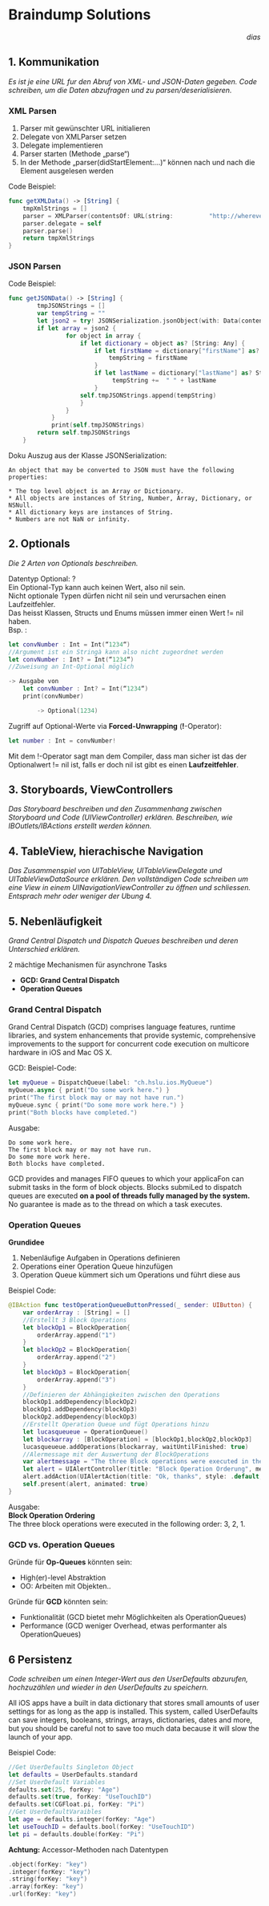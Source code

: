 # Braindump Solutions

 <i style=float:right;>dias</i> <br>

## 1. Kommunikation

_Es ist je eine URL fur den Abruf von XML- und JSON-Daten gegeben. Code schreiben, um die Daten abzufragen und zu parsen/deserialisieren._


### XML Parsen

1. Parser mit gewünschter URL initialieren
2. Delegate von XMLParser setzen
3. Delegate implementieren
4. Parser starten (Methode „parse“)
5. In der Methode „parser(didStartElement:...)“ können nach und nach die Element ausgelesen werden

Code Beispiel:
```swift
func getXMLData() -> [String] {
    tmpXmlStrings = []
    parser = XMLParser(contentsOf: URL(string:          "http://wherever.ch/hslu/iPhoneAdressData.xml")!)!
    parser.delegate = self
    parser.parse()
    return tmpXmlStrings
}
```

### JSON Parsen

Code Beispiel:

```swift
func getJSONData() -> [String] {
        tmpJSONStrings = []
        var tempString = ""
        let json2 = try! JSONSerialization.jsonObject(with: Data(contentsOf: URL(string: "http://wherever.ch/hslu/iPhoneAdressData.json")!), options: JSONSerialization.ReadingOptions.mutableContainers) as? [Any]
        if let array = json2 {
                for object in array {
                    if let dictionary = object as? [String: Any] {
                        if let firstName = dictionary["firstName"] as? String {
                            tempString = firstName
                        }
                        if let lastName = dictionary["lastName"] as? String {
                             tempString +=  " " + lastName
                        }
                    self.tmpJSONStrings.append(tempString)
                    }
                }
            }
            print(self.tmpJSONStrings)
        return self.tmpJSONStrings
    }
```

Doku Auszug aus der Klasse JSONSerialization:

```code
An object that may be converted to JSON must have the following properties:

* The top level object is an Array or Dictionary.
* All objects are instances of String, Number, Array, Dictionary, or NSNull.  
* All dictionary keys are instances of String.  
* Numbers are not NaN or infinity.
```

## 2. Optionals

_Die 2 Arten von Optionals beschreiben._

Datentyp Optional: <DatenTyp>?  
Ein Optional-Typ kann auch keinen Wert, also nil sein.  
Nicht optionale Typen dürfen nicht nil sein und verursachen einen Laufzeitfehler.  
Das heisst Klassen, Structs und Enums müssen immer einen Wert != nil haben.  
Bsp. :
```swift
let convNumber : Int = Int(“1234“) 
//Argument ist ein Stringà kann also nicht zugeordnet werden
let convNumber : Int? = Int(“1234“) 
//Zuweisung an Int-Optional möglich

-> Ausgabe von
    let convNumber : Int? = Int(“1234“)
    print(convNumber)

        -> Optional(1234)
```

Zugriff auf Optional-Werte via __Forced-Unwrapping__ (__!__-Operator):  

```swift
let number : Int = convNumber!
```
Mit dem !-Operator sagt man dem Compiler, dass man sicher ist das der Optionalwert != nil ist, falls er doch nil ist gibt es einen __Laufzeitfehler__.

## 3. Storyboards, ViewControllers

_Das Storyboard beschreiben und den Zusammenhang zwischen Storyboard und Code (UIViewController) erklären. Beschreiben, wie IBOutlets/IBActions erstellt werden können._

## 4. TableView, hierachische Navigation

_Das Zusammenspiel von UITableView, UITableViewDelegate und UITableViewDataSource erklären. Den vollständigen Code schreiben um eine View in einem UINavigationViewController zu öffnen und
schliessen. Entsprach mehr oder weniger der Ubung 4._

## 5. Nebenläufigkeit

_Grand Central Dispatch und Dispatch Queues beschreiben und deren Unterschied erklären._

2 mächtige Mechanismen für asynchrone Tasks

* __GCD: Grand Central Dispatch__
* __Operation Queues__

### Grand Central Dispatch

Grand Central Dispatch (GCD) comprises language features, runtime libraries, and system enhancements that provide systemic, comprehensive improvements to the support for concurrent code execution on multicore hardware in iOS and Mac OS X.

GCD: Beispiel-Code:

```swift
let myQueue = DispatchQueue(label: "ch.hslu.ios.MyQueue")
myQueue.async { print("Do some work here.") }
print("The first block may or may not have run.")
myQueue.sync { print("Do some more work here.") }
print("Both blocks have completed.")
```

Ausgabe:

```code
Do some work here.
The first block may or may not have run.
Do some more work here.
Both blocks have completed.
```

GCD provides and manages FIFO queues to 
which your applicaFon can submit tasks in the 
form of block objects. Blocks submiLed to 
dispatch queues are executed __on a pool of 
threads fully managed by the system.__ No 
guarantee is made as to the thread on which a 
task executes.

### Operation Queues

__Grundidee__

1. Nebenläufige Aufgaben in Operations definieren
2. Operations einer Operation Queue hinzufügen
3. Operation Queue kümmert sich um Operations und führt diese aus

Beispiel Code:

```swift
@IBAction func testOperationQueueButtonPressed(_ sender: UIButton) {
    var orderArray : [String] = []
    //Erstellt 3 Block Operations
    let blockOp1 = BlockOperation{
        orderArray.append("1")
    }
    let blockOp2 = BlockOperation{
        orderArray.append("2")
    }
    let blockOp3 = BlockOperation{
        orderArray.append("3")
    }
    //Definieren der Abhängigkeiten zwischen den Operations
    blockOp1.addDependency(blockOp2)
    blockOp1.addDependency(blockOp3)
    blockOp2.addDependency(blockOp3)
    //Erstellt Operation Queue und fügt Operations hinzu
    let lucasqueueue = OperationQueue() 
    let blockarray : [BlockOperation] = [blockOp1,blockOp2,blockOp3]
    lucasqueueue.addOperations(blockarray, waitUntilFinished: true)
    //Alermessage mit der Auswertung der BlockOperations
    var alertmessage = "The three Block operations were executed in the following order:" + orderArray.description
    let alert = UIAlertController(title: "Block Operation Orderung", message: alertmessage, preferredStyle: .alert)
    alert.addAction(UIAlertAction(title: "Ok, thanks", style: .default, handler: nil))
    self.present(alert, animated: true)
}
```

Ausgabe:  
__Block Operation Ordering__  
The three block operations were executed in the following order: 3, 2, 1.

### GCD vs. Operation Queues

Gründe für __Op-Queues__ könnten sein:

* High(er)-level Abstraktion
* OO: Arbeiten mit Objekten..

Gründe für __GCD__ könnten sein:

* Funktionalität (GCD bietet mehr Möglichkeiten als OperationQueues)
* Performance (GCD weniger Overhead, etwas performanter als OperationQueues)


## 6 Persistenz

_Code schreiben um einen Integer-Wert aus den UserDefaults abzurufen, hochzuzählen und wieder in den UserDefaults zu speichern._

All iOS apps have a built in data dictionary that stores small amounts of user settings for as long as the app is installed. This system, called UserDefaults can save integers, booleans, strings, arrays, dictionaries, dates and more, but you should be careful not to save too much data because it will slow the launch of your app.

Beispiel Code:

```swift
//Get UserDefaults Singleton Object
let defaults = UserDefaults.standard
//Set UserDefault Variables
defaults.set(25, forKey: "Age")
defaults.set(true, forKey: "UseTouchID")
defaults.set(CGFloat.pi, forKey: "Pi")
//Get UserDefaultVaraibles
let age = defaults.integer(forKey: "Age")
let useTouchID = defaults.bool(forKey: "UseTouchID")
let pi = defaults.double(forKey: "Pi")
```

__Achtung:__ Accessor-Methoden nach Datentypen

```swift
.object(forKey: "key")
.integer(forKey: "key")
.string(forKey: "key")
.array(forKey: "key")
.url(forKey: "key")
```
